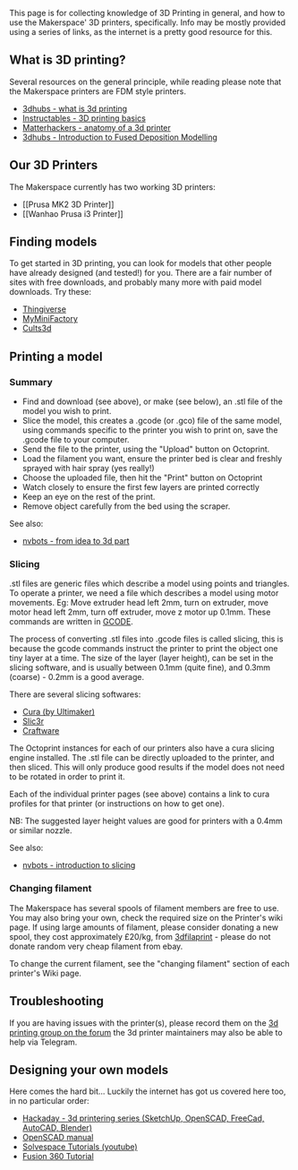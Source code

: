 This page is for collecting knowledge of 3D Printing in general, and how to use the Makerspace' 3D printers, specifically. Info may be mostly provided using a series of links, as the internet is a pretty good resource for this.

## What is 3D printing?

Several resources on the general principle, while reading please note that the Makerspace printers are <span title="Fused Deposition Modelling">FDM</span> style printers.

- [3dhubs - what is 3d printing](https://www.3dhubs.com/what-is-3d-printing)
- [Instructables - 3D printing basics](https://www.instructables.com/id/3D-Printing-Basics/)
- [Matterhackers - anatomy of a 3d printer](https://www.matterhackers.com/articles/anatomy-of-a-3d-printer)
- [3dhubs - Introduction to Fused Deposition Modelling](https://www.3dhubs.com/knowledge-base/introduction-fdm-3d-printing)

## Our 3D Printers

The Makerspace currently has two working 3D printers:

- [[Prusa MK2 3D Printer]]
- [[Wanhao Prusa i3 Printer]]

## Finding models

To get started in 3D printing, you can look for models that other people have already designed (and tested!) for you. There are a fair number of sites with free downloads, and probably many more with paid model downloads. Try these:

- [Thingiverse](https://thingiverse.com)
- [MyMiniFactory](https://myminifactory.com)
- [Cults3d](https://cults3d.com/en)

## Printing a model

### Summary

- Find and download (see above), or make (see below), an .stl file of the model you wish to print.
- Slice the model, this creates a .gcode (or .gco) file of the same model, using commands specific to the printer you wish to print on, save the .gcode file to your computer.
- Send the file to the printer, using the "Upload" button on Octoprint.
- Load the filament you want, ensure the printer bed is clear and freshly sprayed with hair spray (yes really!)
- Choose the uploaded file, then hit the "Print" button on Octoprint
- Watch closely to ensure the first few layers are printed correctly
- Keep an eye on the rest of the print.
- Remove object carefully from the bed using the scraper.

See also:
- [nvbots - from idea to 3d part](https://nvbots.com/blog/going-idea-3d-part-expect-3d-printing/)

### Slicing

.stl files are generic files which describe a model using points and triangles. To operate a printer, we need a file which describes a model using motor movements. Eg: Move extruder head left 2mm, turn on extruder, move motor head left 2mm, turn off extruder, move z motor up 0.1mm. These commands are written in [GCODE](https://reprap.org/wiki/G-code).

The process of converting .stl files into .gcode files is called slicing, this is because the gcode commands instruct the printer to print the object one tiny layer at a time. The size of the layer (layer height), can be set in the slicing software, and is usually between 0.1mm (quite fine), and 0.3mm (coarse) - 0.2mm is a good average.

There are several slicing softwares:

- [Cura (by Ultimaker)](https://ultimaker.com/en/products/ultimaker-cura-software)
- [Slic3r](http://slic3r.org/)
- [Craftware](https://craftunique.com/craftware/)

The Octoprint instances for each of our printers also have a cura slicing engine installed. The .stl file can be directly uploaded to the printer, and then sliced. This will only produce good results if the model does not need to be rotated in order to print it.

Each of the individual printer pages (see above) contains a link to cura profiles for that printer (or instructions on how to get one).

NB: The suggested layer height values are good for printers with a 0.4mm or similar nozzle.

See also:
- [nvbots - introduction to slicing](https://nvbots.com/blog/introduction-to-slicing/)

### Changing filament

The Makerspace has several spools of filament members are free to use. You may also bring your own, check the required size on the Printer's wiki page. If using large amounts of filament, please consider donating a new spool, they cost approximately £20/kg, from [3dfilaprint](https://3dfilaprint.com) - please do not donate random very cheap filament from ebay.

To change the current filament, see the "changing filament" section of each printer's Wiki page.

## Troubleshooting

If you are having issues with the printer(s), please record them on the [3d printing group on the forum](https://forum.swindon-makerspace.org/c/3d-printing-group) the 3d printer maintainers may also be able to help via Telegram.

## Designing your own models

Here comes the hard bit... Luckily the internet has got us covered here too, in no particular order:

- [Hackaday - 3d printering series (SketchUp, OpenSCAD, FreeCad, AutoCAD, Blender)](https://hackaday.com/2014/01/15/3d-printering-making-a-thing-with-sketchup/)
- [OpenSCAD manual](https://en.wikibooks.org/wiki/OpenSCAD_User_Manual)
- [Solvespace Tutorials (youtube)](https://www.youtube.com/watch?v=1Em_XESnqUM&list=PLEvJVXu3VfGMSOdpA0jrGRzoM7NlNOl5s)
- [Fusion 360 Tutorial](http://help.autodesk.com/view/fusion360/ENU/)

